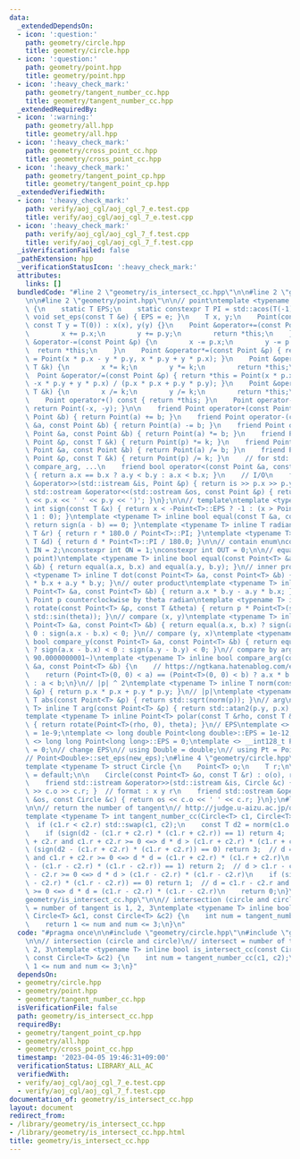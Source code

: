 ```yaml
---
data:
  _extendedDependsOn:
  - icon: ':question:'
    path: geometry/circle.hpp
    title: geometry/circle.hpp
  - icon: ':question:'
    path: geometry/point.hpp
    title: geometry/point.hpp
  - icon: ':heavy_check_mark:'
    path: geometry/tangent_number_cc.hpp
    title: geometry/tangent_number_cc.hpp
  _extendedRequiredBy:
  - icon: ':warning:'
    path: geometry/all.hpp
    title: geometry/all.hpp
  - icon: ':heavy_check_mark:'
    path: geometry/cross_point_cc.hpp
    title: geometry/cross_point_cc.hpp
  - icon: ':heavy_check_mark:'
    path: geometry/tangent_point_cp.hpp
    title: geometry/tangent_point_cp.hpp
  _extendedVerifiedWith:
  - icon: ':heavy_check_mark:'
    path: verify/aoj_cgl/aoj_cgl_7_e.test.cpp
    title: verify/aoj_cgl/aoj_cgl_7_e.test.cpp
  - icon: ':heavy_check_mark:'
    path: verify/aoj_cgl/aoj_cgl_7_f.test.cpp
    title: verify/aoj_cgl/aoj_cgl_7_f.test.cpp
  _isVerificationFailed: false
  _pathExtension: hpp
  _verificationStatusIcon: ':heavy_check_mark:'
  attributes:
    links: []
  bundledCode: "#line 2 \"geometry/is_intersect_cc.hpp\"\n\n#line 2 \"geometry/circle.hpp\"\
    \n\n#line 2 \"geometry/point.hpp\"\n\n// point\ntemplate <typename T> struct Point\
    \ {\n    static T EPS;\n    static constexpr T PI = std::acos(T(-1));\n    static\
    \ void set_eps(const T &e) { EPS = e; }\n    T x, y;\n    Point(const T x = T(0),\
    \ const T y = T(0)) : x(x), y(y) {}\n    Point &operator+=(const Point &p) {\n\
    \        x += p.x;\n        y += p.y;\n        return *this;\n    }\n    Point\
    \ &operator-=(const Point &p) {\n        x -= p.x;\n        y -= p.y;\n      \
    \  return *this;\n    }\n    Point &operator*=(const Point &p) { return *this\
    \ = Point(x * p.x - y * p.y, x * p.y + y * p.x); }\n    Point &operator*=(const\
    \ T &k) {\n        x *= k;\n        y *= k;\n        return *this;\n    }\n  \
    \  Point &operator/=(const Point &p) { return *this = Point(x * p.x + y * p.y,\
    \ -x * p.y + y * p.x) / (p.x * p.x + p.y * p.y); }\n    Point &operator/=(const\
    \ T &k) {\n        x /= k;\n        y /= k;\n        return *this;\n    }\n\n\
    \    Point operator+() const { return *this; }\n    Point operator-() const {\
    \ return Point(-x, -y); }\n\n    friend Point operator+(const Point &a, const\
    \ Point &b) { return Point(a) += b; }\n    friend Point operator-(const Point\
    \ &a, const Point &b) { return Point(a) -= b; }\n    friend Point operator*(const\
    \ Point &a, const Point &b) { return Point(a) *= b; }\n    friend Point operator*(const\
    \ Point &p, const T &k) { return Point(p) *= k; }\n    friend Point operator/(const\
    \ Point &a, const Point &b) { return Point(a) /= b; }\n    friend Point operator/(const\
    \ Point &p, const T &k) { return Point(p) /= k; }\n    // for std::set, std::map,\
    \ compare_arg, ...\n    friend bool operator<(const Point &a, const Point &b)\
    \ { return a.x == b.x ? a.y < b.y : a.x < b.x; }\n    // I/O\n    friend std::istream\
    \ &operator>>(std::istream &is, Point &p) { return is >> p.x >> p.y; }\n    friend\
    \ std::ostream &operator<<(std::ostream &os, const Point &p) { return os << '('\
    \ << p.x << ' ' << p.y << ')'; }\n};\n\n// template\ntemplate <typename T> inline\
    \ int sign(const T &x) { return x < -Point<T>::EPS ? -1 : (x > Point<T>::EPS ?\
    \ 1 : 0); }\ntemplate <typename T> inline bool equal(const T &a, const T &b) {\
    \ return sign(a - b) == 0; }\ntemplate <typename T> inline T radian_to_degree(const\
    \ T &r) { return r * 180.0 / Point<T>::PI; }\ntemplate <typename T> inline T degree_to_radian(const\
    \ T &d) { return d * Point<T>::PI / 180.0; }\n\n// contain enum\nconstexpr int\
    \ IN = 2;\nconstexpr int ON = 1;\nconstexpr int OUT = 0;\n\n// equal (point and\
    \ point)\ntemplate <typename T> inline bool equal(const Point<T> &a, const Point<T>\
    \ &b) { return equal(a.x, b.x) and equal(a.y, b.y); }\n// inner product\ntemplate\
    \ <typename T> inline T dot(const Point<T> &a, const Point<T> &b) { return a.x\
    \ * b.x + a.y * b.y; }\n// outer product\ntemplate <typename T> inline T cross(const\
    \ Point<T> &a, const Point<T> &b) { return a.x * b.y - a.y * b.x; }\n// rotate\
    \ Point p counterclockwise by theta radian\ntemplate <typename T> inline Point<T>\
    \ rotate(const Point<T> &p, const T &theta) { return p * Point<T>(std::cos(theta),\
    \ std::sin(theta)); }\n// compare (x, y)\ntemplate <typename T> inline bool compare_x(const\
    \ Point<T> &a, const Point<T> &b) { return equal(a.x, b.x) ? sign(a.y - b.y) <\
    \ 0 : sign(a.x - b.x) < 0; }\n// compare (y, x)\ntemplate <typename T> inline\
    \ bool compare_y(const Point<T> &a, const Point<T> &b) { return equal(a.y, b.y)\
    \ ? sign(a.x - b.x) < 0 : sign(a.y - b.y) < 0; }\n// compare by arg (start from\
    \ 90.0000000001~)\ntemplate <typename T> inline bool compare_arg(const Point<T>\
    \ &a, const Point<T> &b) {\n    // https://ngtkana.hatenablog.com/entry/2021/11/13/202103\n\
    \    return (Point<T>(0, 0) < a) == (Point<T>(0, 0) < b) ? a.x * b.y > a.y * b.x\
    \ : a < b;\n}\n// |p| ^ 2\ntemplate <typename T> inline T norm(const Point<T>\
    \ &p) { return p.x * p.x + p.y * p.y; }\n// |p|\ntemplate <typename T> inline\
    \ T abs(const Point<T> &p) { return std::sqrt(norm(p)); }\n// arg\ntemplate <typename\
    \ T> inline T arg(const Point<T> &p) { return std::atan2(p.y, p.x); }\n// polar\n\
    template <typename T> inline Point<T> polar(const T &rho, const T &theta = T(0))\
    \ { return rotate(Point<T>(rho, 0), theta); }\n// EPS\ntemplate <> double Point<double>::EPS\
    \ = 1e-9;\ntemplate <> long double Point<long double>::EPS = 1e-12;\ntemplate\
    \ <> long long Point<long long>::EPS = 0;\ntemplate <> __int128_t Point<__int128_t>::EPS\
    \ = 0;\n// change EPS\n// using Double = double;\n// using Pt = Point<Double>;\n\
    // Point<Double>::set_eps(new_eps);\n#line 4 \"geometry/circle.hpp\"\n\n// circle\n\
    template <typename T> struct Circle {\n    Point<T> o;\n    T r;\n\n    Circle()\
    \ = default;\n\n    Circle(const Point<T> &o, const T &r) : o(o), r(r) {}\n\n\
    \    friend std::istream &operator>>(std::istream &is, Circle &c) { return is\
    \ >> c.o >> c.r; }  // format : x y r\n    friend std::ostream &operator<<(std::ostream\
    \ &os, const Circle &c) { return os << c.o << ' ' << c.r; }\n};\n#line 3 \"geometry/tangent_number_cc.hpp\"\
    \n\n// return the number of tangent\n// http://judge.u-aizu.ac.jp/onlinejudge/description.jsp?id=CGL_7_A\n\
    template <typename T> int tangent_number_cc(Circle<T> c1, Circle<T> c2) {\n  \
    \  if (c1.r < c2.r) std::swap(c1, c2);\n    const T d2 = norm(c1.o - c2.o);\n\
    \    if (sign(d2 - (c1.r + c2.r) * (c1.r + c2.r)) == 1) return 4;  // d > c1.r\
    \ + c2.r and c1.r + c2.r >= 0 <=> d * d > (c1.r + c2.r) * (c1.r + c2.r)\n    if\
    \ (sign(d2 - (c1.r + c2.r) * (c1.r + c2.r)) == 0) return 3;  // d = c1.r + c2.r\
    \ and c1.r + c2.r >= 0 <=> d * d = (c1.r + c2.r) * (c1.r + c2.r)\n    if (sign(d2\
    \ - (c1.r - c2.r) * (c1.r - c2.r)) == 1) return 2;  // d > c1.r - c2.r and c1.r\
    \ - c2.r >= 0 <=> d * d > (c1.r - c2.r) * (c1.r - c2.r)\n    if (sign(d2 - (c1.r\
    \ - c2.r) * (c1.r - c2.r)) == 0) return 1;  // d = c1.r - c2.r and c1.r - c2.r\
    \ >= 0 <=> d * d = (c1.r - c2.r) * (c1.r - c2.r)\n    return 0;\n}\n#line 5 \"\
    geometry/is_intersect_cc.hpp\"\n\n// intersection (circle and circle)\n// intersect\
    \ = number of tangent is 1, 2, 3\ntemplate <typename T> inline bool is_intersect_cc(const\
    \ Circle<T> &c1, const Circle<T> &c2) {\n    int num = tangent_number_cc(c1, c2);\n\
    \    return 1 <= num and num <= 3;\n}\n"
  code: "#pragma once\n\n#include \"geometry/circle.hpp\"\n#include \"geometry/tangent_number_cc.hpp\"\
    \n\n// intersection (circle and circle)\n// intersect = number of tangent is 1,\
    \ 2, 3\ntemplate <typename T> inline bool is_intersect_cc(const Circle<T> &c1,\
    \ const Circle<T> &c2) {\n    int num = tangent_number_cc(c1, c2);\n    return\
    \ 1 <= num and num <= 3;\n}"
  dependsOn:
  - geometry/circle.hpp
  - geometry/point.hpp
  - geometry/tangent_number_cc.hpp
  isVerificationFile: false
  path: geometry/is_intersect_cc.hpp
  requiredBy:
  - geometry/tangent_point_cp.hpp
  - geometry/all.hpp
  - geometry/cross_point_cc.hpp
  timestamp: '2023-04-05 19:46:31+09:00'
  verificationStatus: LIBRARY_ALL_AC
  verifiedWith:
  - verify/aoj_cgl/aoj_cgl_7_e.test.cpp
  - verify/aoj_cgl/aoj_cgl_7_f.test.cpp
documentation_of: geometry/is_intersect_cc.hpp
layout: document
redirect_from:
- /library/geometry/is_intersect_cc.hpp
- /library/geometry/is_intersect_cc.hpp.html
title: geometry/is_intersect_cc.hpp
---
```

